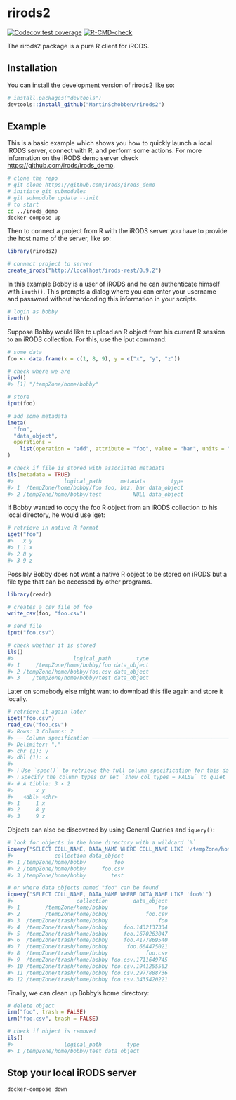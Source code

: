 
<!-- README.md is generated from README.Rmd. Please edit that file -->

# rirods2

<!-- badges: start -->

[![Codecov test
coverage](https://codecov.io/gh/MartinSchobben/rirods2/branch/master/graph/badge.svg)](https://app.codecov.io/gh/MartinSchobben/rirods2?branch=master)
[![R-CMD-check](https://github.com/MartinSchobben/rirods2/actions/workflows/R-CMD-check.yaml/badge.svg)](https://github.com/MartinSchobben/rirods2/actions/workflows/R-CMD-check.yaml)
<!-- badges: end -->

The rirods2 package is a pure R client for iRODS.

## Installation

You can install the development version of rirods2 like so:

``` r
# install.packages("devtools")
devtools::install_github("MartinSchobben/rirods2")
```

## Example

This is a basic example which shows you how to quickly launch a local
iRODS server, connect with R, and perform some actions. For more
information on the iRODS demo server check
<https://github.com/irods/irods_demo>.

``` bash
# clone the repo
# git clone https://github.com/irods/irods_demo
# initiate git submodules
# git submodule update --init
# to start
cd ../irods_demo
docker-compose up
```

Then to connect a project from R with the iRODS server you have to
provide the host name of the server, like so:

``` r
library(rirods2)

# connect project to server
create_irods("http://localhost/irods-rest/0.9.2")
```

In this example Bobby is a user of iRODS and he can authenticate himself
with `iauth()`. This prompts a dialog where you can enter your username
and password without hardcoding this information in your scripts.

``` r
# login as bobby
iauth()
```

Suppose Bobby would like to upload an R object from his current R
session to an iRODS collection. For this, use the iput command:

``` r
# some data
foo <- data.frame(x = c(1, 8, 9), y = c("x", "y", "z"))

# check where we are
ipwd()
#> [1] "/tempZone/home/bobby"

# store
iput(foo)

# add some metadata
imeta(
  "foo", 
  "data_object", 
  operations = 
    list(operation = "add", attribute = "foo", value = "bar", units = "baz")
)

# check if file is stored with associated metadata
ils(metadata = TRUE)
#>                logical_path      metadata        type
#> 1  /tempZone/home/bobby/foo foo, baz, bar data_object
#> 2 /tempZone/home/bobby/test          NULL data_object
```

If Bobby wanted to copy the foo R object from an iRODS collection to his
local directory, he would use iget:

``` r
# retrieve in native R format
iget("foo")
#>   x y
#> 1 1 x
#> 2 8 y
#> 3 9 z
```

Possibly Bobby does not want a native R object to be stored on iRODS but
a file type that can be accessed by other programs.

``` r
library(readr)

# creates a csv file of foo
write_csv(foo, "foo.csv")

# send file
iput("foo.csv")

# check whether it is stored
ils()
#>                   logical_path        type
#> 1     /tempZone/home/bobby/foo data_object
#> 2 /tempZone/home/bobby/foo.csv data_object
#> 3    /tempZone/home/bobby/test data_object
```

Later on somebody else might want to download this file again and store
it locally.

``` r
# retrieve it again later
iget("foo.csv")
read_csv("foo.csv")
#> Rows: 3 Columns: 2
#> ── Column specification ────────────────────────────────────────────────────────
#> Delimiter: ","
#> chr (1): y
#> dbl (1): x
#> 
#> ℹ Use `spec()` to retrieve the full column specification for this data.
#> ℹ Specify the column types or set `show_col_types = FALSE` to quiet this message.
#> # A tibble: 3 × 2
#>       x y    
#>   <dbl> <chr>
#> 1     1 x    
#> 2     8 y    
#> 3     9 z
```

Objects can also be discovered by using General Queries and `iquery()`:

``` r
# look for objects in the home directory with a wildcard `%`
iquery("SELECT COLL_NAME, DATA_NAME WHERE COLL_NAME LIKE '/tempZone/home/%'")
#>             collection data_object
#> 1 /tempZone/home/bobby         foo
#> 2 /tempZone/home/bobby     foo.csv
#> 3 /tempZone/home/bobby        test
```

``` r
# or where data objects named "foo" can be found
iquery("SELECT COLL_NAME, DATA_NAME WHERE DATA_NAME LIKE 'foo%'")
#>                    collection        data_object
#> 1        /tempZone/home/bobby                foo
#> 2        /tempZone/home/bobby            foo.csv
#> 3  /tempZone/trash/home/bobby                foo
#> 4  /tempZone/trash/home/bobby     foo.1432137334
#> 5  /tempZone/trash/home/bobby     foo.1670263047
#> 6  /tempZone/trash/home/bobby     foo.4177869540
#> 7  /tempZone/trash/home/bobby      foo.664475021
#> 8  /tempZone/trash/home/bobby            foo.csv
#> 9  /tempZone/trash/home/bobby foo.csv.1711649745
#> 10 /tempZone/trash/home/bobby foo.csv.1941255562
#> 11 /tempZone/trash/home/bobby foo.csv.2977888736
#> 12 /tempZone/trash/home/bobby foo.csv.3435420221
```

Finally, we can clean up Bobby’s home directory:

``` r
# delete object
irm("foo", trash = FALSE)
irm("foo.csv", trash = FALSE)

# check if object is removed
ils()
#>                logical_path        type
#> 1 /tempZone/home/bobby/test data_object
```

<!-- The user Bobby can also be removed again. -->

## Stop your local iRODS server

``` bash
docker-compose down
```
